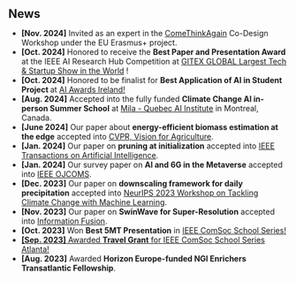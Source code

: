 <h2 style="margin: 60px 0px 10px;">News</h2>

<ul>
<li><strong>[Nov. 2024]</strong> Invited as an expert in the <a href="https://comethinkagain.eu/co-creation-workshops/co-creation-workshops-evolution-learnings-and-outcomes/">ComeThinkAgain</a> Co-Design Workshop under the EU Erasmus+ project.</li>
<li><strong>[Oct. 2024]</strong> Honored to receive the <strong>Best Paper and Presentation Award</strong>
at the IEEE AI Research Hub Competition at <a href="https://www.gitex.com/home"> GITEX GLOBAL Largest Tech & Startup Show in the World</a>
!</li>
<li><strong>[Oct. 2024]</strong> Honored to be finalist for <strong> Best Application of AI in Student Project </strong> at <a href="https://aiawards.ie/2024-ai-awards-finalists-revealed/">AI Awards Ireland! </a> </li>
<li><strong>[Aug. 2024]</strong> Accepted into the fully funded <strong>Climate Change AI in-person Summer School</strong> at <a href="https://www.climatechange.ai/blog/2024-12-04-summer-school-24-in-person">Mila - Quebec AI Institute</a> in Montreal, Canada.</li> 
<li><strong>[June 2024]</strong> Our paper about <strong>energy-efficient biomass estimation at the edge</strong> accepted into <a href="https://openaccess.thecvf.com/content/CVPR2024W/Vision4Ag/papers Zawish_Energy-Efficient_Uncertainty-Aware_Biomass_Composition_Prediction_at_the_Edge_CVPRW_2024_paper.pdf">CVPR, Vision for Agriculture</a>.</li>  
<li><strong>[Jan. 2024]</strong> Our paper on <strong>pruning at initialization</strong> accepted into <a href="https://ieeexplore.ieee.org/abstract/document/10398587/">IEEE Transactions on Artificial Intelligence</a>.</li>  
<li><strong>[Jan. 2024]</strong> Our survey paper on <strong>AI and 6G in the Metaverse</strong> accepted into <a href="https://ieeexplore.ieee.org/document/10415393/">IEEE OJCOMS</a>.</li>
<li><strong>[Dec. 2023]</strong> Our paper on <strong>downscaling framework for daily precipitation</strong> accepted into <a href="https://jantsch.se/AxelJantsch/papers/2023/MatthiasBittner-CCAI-NeurIPS.pdf">NeurIPS 2023 Workshop on Tackling Climate Change with Machine Learning</a>.</li>
<li><strong>[Nov. 2023]</strong> Our paper on <strong>SwinWave for Super-Resolution</strong> accepted into <a href="https://www.sciencedirect.com/science/article/abs/pii/S1566253523004438">Information Fusion</a>.</li>  
<li><strong>[Oct. 2023]</strong> Won <strong>Best 5MT Presentation</strong> in <a href="https://www.comsoc.org/education-training/ieee-comsoc-school-series/2023-ieee-comsoc-school-series-atlanta-usa-event">IEEE ComSoc School Series!<li>
<strong>[Sep. 2023]</strong> Awarded <strong>Travel Grant</strong> for <a href="https://www.comsoc.org/education-training/ieee-comsoc-school-series/2023-ieee-comsoc-school-series-atlanta-usa-event">IEEE ComSoc School Series Atlanta!</a></li>
<li><strong>[Aug. 2023]</strong> Awarded <strong>Horizon Europe-funded NGI Enrichers Transatlantic Fellowship</strong>.</li>




  
<!-- 
<li> <a href="#" onclick="toggleVis(this); return false;">Show more</a> </li>
<div id="newsmore" style="display:none"> 
  <li><strong>[Dec. 2023]</strong> I will serve as an Area Chair of <a href="https://eccv2024.ecva.net/">ECCV 2024</a> and <a href="https://www.auai.org/uai2024/">UAI 2024</a>.</li>
  <li><strong>[Oct. 2023]</strong> I gave a talk on continual learning at <a href="https://bair.berkeley.edu/">BAIR, UC Berkeley</a>. </li>
  <li><strong>[Aug. 2023]</strong> I will serve as an Area Chair of <a href="https://cvpr.thecvf.com/">CVPR 2024</a>, <a href="https://iclr.cc/">ICLR 2024</a>, and <a href="https://aistats.org/aistats2024/">AISTATS 2024</a>.</li>
  <li><strong>[Aug. 2023]</strong> I will give a talk at <a href="https://engineering.purdue.edu/ChanGroup/comp_imaging_seminar.html">Purdue Computational Imaging Seminar</a>.</li>
  <li><strong>[May 2023]</strong> Our paper about <a href="https://arxiv.org/pdf/2306.00988.pdf">continual learning</a> is accepted to <a href="https://conferences.miccai.org/2023/en/">MICCAI 2023</a>.</li>
  <li><strong>[Apr. 2023]</strong> I will give a talk on continual learning at <a href="https://calendars.illinois.edu/detail/2568?eventId=33456212">UIUC External Speaker Series</a>.</li>
  <li><strong>[Apr. 2023]</strong> I will give a talk on continual learning at <a href="https://sites.google.com/view/visionseminar">MIT Vision and Graphics Seminar</a>.</li>
  <li><strong>[Apr. 2023]</strong> I will serve as an Area Chair of <a href="https://www.auai.org/uai2023/">UAI 2023</a> and <a href="https://bmvc2023.rog/">BMVC 2023</a>.</li>
  <li><strong>[Mar. 2023]</strong> I will participate in the <a href="https://cvpr2023.thecvf.com/Conferences/2023/CallForDoctoralConsortium">CVPR 2023 Doctoral Consortium</a> with a travel award. </li>
  <li><strong>[Mar. 2023]</strong> I gave a talk on continual learning at <a href="https://vigr.cs.columbia.edu/vigr_seminar.html">Columbia VIGR Seminar</a>. </li>
  <li><strong>[Mar. 2023]</strong> I gave a talk on few-shot learning at EPFL. </li>
  <li><strong>[Feb. 2023]</strong> Two papers about <a href="./publications/">continual learning</a> are accepted to <a href="http://cvpr2023.thecvf.com/">CVPR 2023</a>.</li>
  <li><strong>[Dec. 2022]</strong> <a href="https://www.bmvc2023.org">BMVC 2023</a> will be held in Aberdeen, UK, and I will serve as the Website Chair.</li>
  <li><strong>[Nov. 2022]</strong> Our paper about <a href="https://pure.mpg.de/rest/items/item_3478882_1/component/file_3478883/content">class-incremental learning</a> is accepted to <a href="https://aaai.org/Conferences/AAAI-23/">AAAI 2023</a>.</li>
  <li><strong>[Oct. 2022]</strong> I am recognized as a top reviewer for <a href="https://neurips.cc/Conferences/2022/ProgramCommittee">NeurIPS 2022</a>.</li>
  <li><strong>[Aug. 2022]</strong> I will serve as an area chair of <a href="https://aistats.org/aistats2023/">AISTATS 2023</a>.</li>
  <li><strong>[Jun. 2022]</strong> I will serve as a student mentor of <a href="https://sites.google.com/view/cvpr-academy/">the CVPR Academy</a> at <a href="http://cvpr2022.thecvf.com/">CVPR 2022</a>.</li>
  <li><strong>[Jun. 2022]</strong> I will serve as a website chair of <a href="https://bmvc2022.org/people/organisers/">BMVC 2022</a>, along with <a href="https://yashbhalgat.github.io/">Yash Bhalgat</a>.</li>
  <li><strong>[Sep. 2021]</strong> Our paper about <a href="https://openreview.net/pdf?id=BfPzZSype5M">class-incremental learning</a> is accepted to <a href="https://neurips.cc/Conferences/2021">NeurIPS 2021</a>.</li>
  <li><strong>[Mar. 2021]</strong> Our paper about <a href="https://arxiv.org/pdf/2010.05063.pdf">class-incremental learning</a> is accepted to <a href="http://cvpr2021.thecvf.com/">CVPR 2021</a>.</li>
  <li><strong>[Jul. 2020]</strong> Our paper about <a href="https://link.springer.com/content/pdf/10.1007%2F978-3-030-58517-4_24.pdf">few-shot learning</a> is accepted to <a href="https://eccv2020.eu/">ECCV 2020</a>.</li>
  <li><strong>[Feb. 2020]</strong> Our paper about <a href="https://arxiv.org/pdf/2002.10211.pdf">class-incremental learning</a> is accepted to <a href="http://cvpr2020.thecvf.com/">CVPR 2020</a>.</li>
  <li><strong>[Feb. 2020]</strong> We will host the <a href="https://www.acmmmasia.org/2020/committee.html">ACM Multimedia Asia 2020</a> conference in Singapore!</li>
  <li><strong>[Sep. 2019]</strong> Our paper about <a href="https://papers.nips.cc/paper/2019/file/bf25356fd2a6e038f1a3a59c26687e80-Paper.pdf">few-shot learning</a> is accepted to <a href="https://nips.cc/Conferences/2019">NeurIPS 2019</a>.</li>
  <li><strong>[Mar. 2019]</strong> Our paper about <a href="https://openaccess.thecvf.com/content_CVPR_2019/papers/Sun_Meta-Transfer_Learning_for_Few-Shot_Learning_CVPR_2019_paper.pdf">few-shot learning</a> is accepted to <a href="http://cvpr2019.thecvf.com/">CVPR 2019</a>.</li>
</div> -->

</ul>

